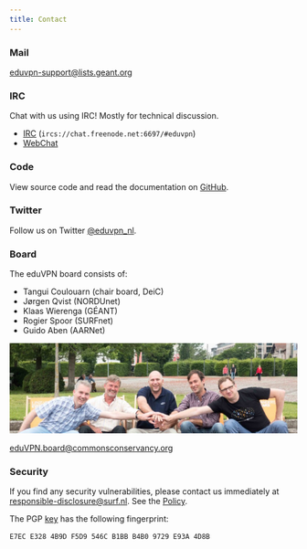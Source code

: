 ```yaml
---
title: Contact
---
```


### Mail

[eduvpn-support@lists.geant.org](mailto:eduvpn-support@lists.geant.org)

### IRC

Chat with us using IRC! Mostly for technical discussion.

* [IRC](ircs://chat.freenode.net:6697/#eduvpn) (`ircs://chat.freenode.net:6697/#eduvpn`)
* [WebChat](https://webchat.freenode.net/?channels=#eduvpn)

### Code

View source code and read the documentation on 
[GitHub](https://github.com/eduVPN).

### Twitter

Follow us on Twitter [@eduvpn_nl](https://twitter.com/eduvpn_nl).

### Board

The eduVPN board consists of:

- Tan­gui Coulouarn (chair board, DeiC)
- Jørgen Qvist (NORDUnet)
- Klaas Wieren­ga (GÉANT)
- Ro­gi­er Spoor (SURFnet)
- Gui­do Aben (AARNet)

![Board](img/board.jpg)

[eduVPN.board@commonsconservancy.org](mailto:eduVPN.board@commonsconservancy.org)

### Security

If you find any security vulnerabilities, please contact us immediately at 
[responsible-disclosure@surf.nl](mailto:responsible-disclosure@surf.nl). See
the [Policy](https://www.surf.nl/en/responsible-disclosure-surf).

The PGP [key](https://pgp.surfnet.nl/pks/lookup?op=get&search=0xB4B09729E93A4D8B) 
has the following fingerprint:

    E7EC E328 4B9D F5D9 546C B1BB B4B0 9729 E93A 4D8B
